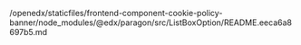 /openedx/staticfiles/frontend-component-cookie-policy-banner/node_modules/@edx/paragon/src/ListBoxOption/README.eeca6a8697b5.md